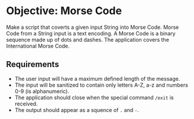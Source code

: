 # Objective: Morse Code

Make a script that coverts a given input String into Morse Code.
Morse Code from a String input is a text encoding.
A Morse Code is a binary sequence made up of dots and dashes.
The application covers the International Morse Code.

## Requirements

- The user input will have a maximum defined length of the message.
- The input will be sanitized to contain only letters A-Z, a-z and numbers 0-9 (is alphanumeric).
- The application should close when the special command `/exit` is received.
- The output should appear as a squence of `.` and `-`.